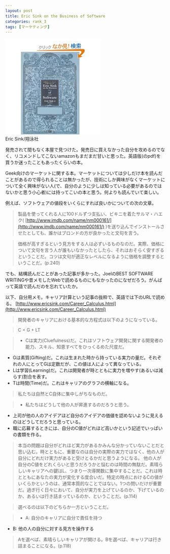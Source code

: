 ```yaml
---
layout: post
title: Eric Sink on the Business of Software
categories: rank_3
tags: [マーケティング]
---
```



<div class="book"><div class="book_image"><a href="http://www.amazon.co.jp/dp/4798117501"><img src="/images/eric_sink.jpg"></img></a></div><div class="book_info">Eric Sink/翔泳社</div><div class="clear"></div></div>

発売されて間もなく本屋で見つけた。発売日に買えなかった自分を攻めるのでなく、リコメンドしてこないamazonもまだまだ甘いと思った。英語版(のpdf)を買うか迷ったこともあったくらいの本。 

Geek向けのマーケットに関する本。マーケットについては少しだけ本を読んだことがあるので得られることは無かったが、技術にしか興味がなくマーケットについて全く興味がない人(で、自分のように少しは知っている必要があるのではないかと思う小心者)には持ってこいの本と思う。何よりも読んでいて楽しい。 

例えば、ソフトウェアの値段をいくらにすれば良いかについての次の文章。 

> 製品を使ってくれる人に100ドルずつ支払い、ビキニを着たサルマ・ハエク( [http://www.imdb.com/name/nm000161/](http://www.imdb.com/name/nm000161/) )を送り込んでインストールさせたとしても、誰かはブロンドの方が良かったと文句を言う。 

> 価格が高すぎるという見方をする人は必ずいるものなのだ。実際、価格について文句を言う人が誰もいなかったとしたら、それはおそらく安すぎるということだ。コツは文句が適正なレベルになるように価格を調整するということだ。(p.240) 

でも、結構読んだことがあった記事が多かった。JoelのBEST SOFTWARE WRITINGや昔メモしたWebで読めるものにもなかったのになぜだろう。がんばって英語で読んだのを忘れていたか。

以下、自分用メモ。キャリア計算という記事の抜粋で、英語では下のURLで読める。 
[http://www.ericsink.com/Career_Calculus.html](http://www.ericsink.com/Career_Calculus.html) <!--more-->

> 開発者のキャリアにおける基本的な方程式は以下のようになっている。 

> C = G + LT 

> * Cは実力(Cluefulness)だ。これはソフトウェア開発に関する開発者の能力、スキル、知恵すべてをひっくるめた尺度だ。 
* Gは素質(Gifting)だ。これは生まれた時から持っている実力の量だ。それぞれの人にとってGは定数だが、この値は人によって異なっている。 
* Lは学習(Learning)だ。これは開発者が時とともに実力を増やす(あるいは減らす)割合を表す。 
* Tは時間(Time)だ。これはキャリアのグラフの横軸になる。 

> 私たちは自然とC自体に集中しがちなものだ。 

> * 私たちはどうして他の人が昇進するのだろうと思う。 
* 上司が他の人のアイデアほど自分のアイデアの価値を認めないように見えるのはどうしてだろうと思っている。 
* 職に応募するときには、自分のC値がどれほど高いかという記述でいっぱいの書類を作る。 

> 本当の問題は自分がどれほど実力があるかみんな分かっていないことだと思い込む。時とともに、重要なのは自分の実際の実力ではなく、他の人が自分にどれだけ実力があると受けとるかだと思うようになる。 
他の人が自分のC値をどれくらいと思うだろうかと悩むのは時間の無駄だ。素晴らしいキャリアへの鍵はL、つまり一次導関数に集中することだ。これは時とともにあなたの実力が変化する度合いだ。特定の時点におけるCの値がいくらかというのは、通常本質的なことではない。1つの問いだけが重要だ。過ぎ行く日々において、自分が実力を上げているのか、下げているのか、あるいは行き詰まっているのか、ということだ。(p.114) 

> 選べるのは以下のどちらか一方ということだ。 

> * A: 自分のキャリアに自分で責任を持つ 
* B: 他の人の自分に対する見方を操作する 

> Aを選べば、素晴らしいキャリアが開ける。Bを選べば、キャリアは行き詰まることになる。(p.118)
